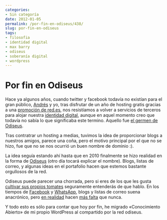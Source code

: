 ```yaml
---
categories:
- Sin categoría
date: 2012-01-05
permalink: /por-fin-en-odiseus/438/
slug: por-fin-en-odiseus
tags:
- filosofia
- identidad digital
- max barry
- odiseus
- soberanía digital
- wordpress
---
```


# Por fin en Odiseus

Hace ya algunos años, cuando twitter y facebook todavía no existían para el gran público, [Andrés](nosolosoftware.com) y yo, tras disfrutar de un año de hosting gratis gracias a una [promoción de red.es](http://www.jovenesenred.es/), nos resistíamos a volver a servicios de terceros para alojar nuestra [identidad digital](http://nomada.blogs.com/jfreire/2009/03/las-personas-debemos-tener-identidad-digital-cmo-construirla-sesin-web-de-la-generalitat-de-catalunya.html), aunque en aquel momento creo que todavía no sabía lo que significaba este termino. Aquello fue [el germen de Odiseus](http://odiseus.org/historia/).

Tras contratrar un hosting a medias, tuvimos la idea de proporcionar blogs a nuestros amigos, parece una coña, pero el motivo principal por el que no se hizo, fue que no se nos ocurrió un buen nombre de dominio :).

La idea seguía estando ahí hasta que en 2010 finalmente se hizo realidad en la forma de [Odiseus](http://odiseus.org/) (otro día tocará explicar el nombre). Blogs, listas de correo, y algunas ideas en el portafolio hacen que estemos bastante orgullosos de la red.

Odiseus puede parecer una chorrada, pero si eres de los que les gusta [cultivar sus propios tomates](http://maxbarry.com/2011/03/23/news.html) seguramente entenderás de que hablo. En los tiempos de [Facebook](http://www.facebook.com/) y [WhatsApp](http://www.whatsapp.com/), blogs y listas de correo suena anacrónico, pero [en realidad](http://www.osnews.com/story/25469/Richard_Stallman_Was_Right_All_Along#) hacen [más falta](http://lasindias.coop/2012-tres-alarmas-urgentes-en-movimientos-sociales-p2p/) que nunca.

Y todo esto es sólo para contar que hoy por fin, he migrado «Conocimiento Abierto» de mi propio WordPress al compartido por la red odiseus.